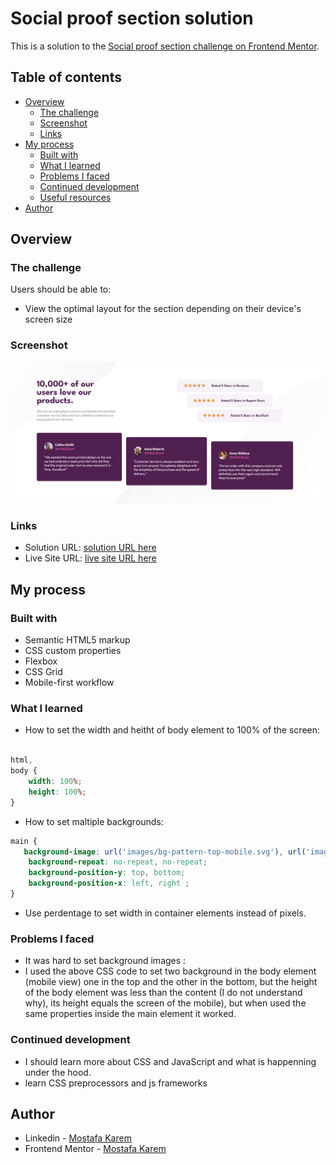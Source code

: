# Social proof section solution

This is a solution to the [Social proof section challenge on Frontend Mentor](https://www.frontendmentor.io/challenges/social-proof-section-6e0qTv_bA). 

## Table of contents

- [Overview](#overview)
  - [The challenge](#the-challenge)
  - [Screenshot](#screenshot)
  - [Links](#links)
- [My process](#my-process)
  - [Built with](#built-with)
  - [What I learned](#what-i-learned)
  - [Problems I faced](#problems-I-faced)
  - [Continued development](#continued-development)
  - [Useful resources](#useful-resources)
- [Author](#author)

## Overview

### The challenge

Users should be able to:

- View the optimal layout for the section depending on their device's screen size

### Screenshot

![Screenshot](./Screenshot-desktop.webp)

### Links

- Solution URL: [ solution URL here](https://www.frontendmentor.io/solutions/social-proof-section-2SV4YYntem)
- Live Site URL: [live site URL here](https://mostafa-alfiky.github.io/Social-proof-section/)

## My process

### Built with

- Semantic HTML5 markup
- CSS custom properties
- Flexbox
- CSS Grid
- Mobile-first workflow

### What I learned

- How to set the width and heitht of body element to 100% of the screen:

```css

html,
body {
    width: 100%;
    height: 100%;
}
```
- How to set maltiple backgrounds:
```css
main {
   background-image: url('images/bg-pattern-top-mobile.svg'), url('images/bg-pattern-bottom-mobile.svg');
    background-repeat: no-repeat, no-repeat;
    background-position-y: top, bottom;
    background-position-x: left, right ;
}
```
- Use perdentage to set width in container elements instead of pixels.

### Problems I faced

- It was hard to set background images :
 - I used the above CSS code to set two background in the body element (mobile view) one in the top and the other in the bottom, but the height of the body element was less than the content (I do not understand why), its height equals the screen of the mobile), but when used the same properties inside the main element it worked.

### Continued development

- I should learn more about CSS and JavaScript and what is happenning under the hood.
- learn CSS preprocessors and js frameworks


## Author

- Linkedin - [Mostafa Karem](https://www.linkedin.com/in/mostafa-alfiky/)
- Frontend Mentor - [Mostafa Karem](https://www.frontendmentor.io/profile/Mostafa-Alfiky)

